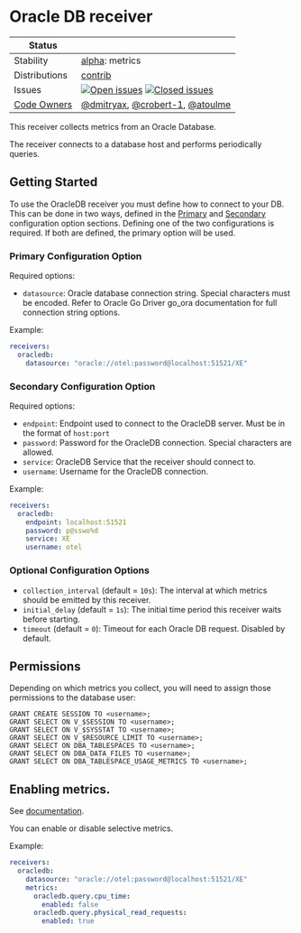 # Oracle DB receiver

<!-- status autogenerated section -->
| Status        |           |
| ------------- |-----------|
| Stability     | [alpha]: metrics   |
| Distributions | [contrib] |
| Issues        | [![Open issues](https://img.shields.io/github/issues-search/open-telemetry/opentelemetry-collector-contrib?query=is%3Aissue%20is%3Aopen%20label%3Areceiver%2Foracledb%20&label=open&color=orange&logo=opentelemetry)](https://github.com/open-telemetry/opentelemetry-collector-contrib/issues?q=is%3Aopen+is%3Aissue+label%3Areceiver%2Foracledb) [![Closed issues](https://img.shields.io/github/issues-search/open-telemetry/opentelemetry-collector-contrib?query=is%3Aissue%20is%3Aclosed%20label%3Areceiver%2Foracledb%20&label=closed&color=blue&logo=opentelemetry)](https://github.com/open-telemetry/opentelemetry-collector-contrib/issues?q=is%3Aclosed+is%3Aissue+label%3Areceiver%2Foracledb) |
| [Code Owners](https://github.com/open-telemetry/opentelemetry-collector-contrib/blob/main/CONTRIBUTING.md#becoming-a-code-owner)    | [@dmitryax](https://www.github.com/dmitryax), [@crobert-1](https://www.github.com/crobert-1), [@atoulme](https://www.github.com/atoulme) |

[alpha]: https://github.com/open-telemetry/opentelemetry-collector/blob/main/docs/component-stability.md#alpha
[contrib]: https://github.com/open-telemetry/opentelemetry-collector-releases/tree/main/distributions/otelcol-contrib
<!-- end autogenerated section -->

This receiver collects metrics from an Oracle Database.

The receiver connects to a database host and performs periodically queries.

## Getting Started

To use the OracleDB receiver you must define how to connect to your DB. This can be done in two ways,
defined in the [Primary](#primary-configuration-option) and [Secondary](#secondary-configuration-option) configuration
option sections. Defining one of the two configurations is required. If both are defined, the primary
option will be used.

### Primary Configuration Option

Required options:
- `datasource`: Oracle database connection string. Special characters must be encoded. Refer to Oracle Go Driver go_ora documentation for full connection string options.

Example:

```yaml
receivers:
  oracledb:
    datasource: "oracle://otel:password@localhost:51521/XE"
```

### Secondary Configuration Option

Required options:
- `endpoint`: Endpoint used to connect to the OracleDB server. Must be in the format of `host:port`
- `password`: Password for the OracleDB connection. Special characters are allowed.
- `service`: OracleDB Service that the receiver should connect to.
- `username`: Username for the OracleDB connection.

Example:
```yaml
receivers:
  oracledb:
    endpoint: localhost:51521
    password: p@sswo%d
    service: XE
    username: otel
```

### Optional Configuration Options

- `collection_interval` (default = `10s`): The interval at which metrics should be emitted by this receiver.
- `initial_delay` (default = `1s`): The initial time period this receiver waits before starting.
- `timeout` (default = `0`): Timeout for each Oracle DB request. Disabled by default.

## Permissions

Depending on which metrics you collect, you will need to assign those permissions to the database user:
```
GRANT CREATE SESSION TO <username>;
GRANT SELECT ON V_$SESSION TO <username>;
GRANT SELECT ON V_$SYSSTAT TO <username>;
GRANT SELECT ON V_$RESOURCE_LIMIT TO <username>;
GRANT SELECT ON DBA_TABLESPACES TO <username>;
GRANT SELECT ON DBA_DATA_FILES TO <username>;
GRANT SELECT ON DBA_TABLESPACE_USAGE_METRICS TO <username>;
```

## Enabling metrics.

See [documentation](./documentation.md).

You can enable or disable selective metrics.

Example:

```yaml
receivers:
  oracledb:
    datasource: "oracle://otel:password@localhost:51521/XE"
    metrics:
      oracledb.query.cpu_time:
        enabled: false
      oracledb.query.physical_read_requests:
        enabled: true
```

